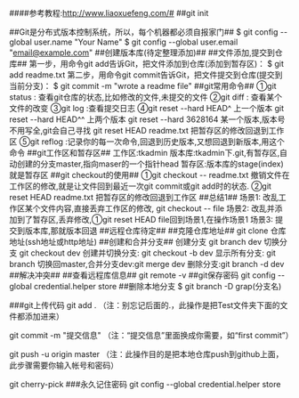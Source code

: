 ####参考教程:http://www.liaoxuefeng.com/#
##git init

##Git是分布式版本控制系统，所以，每个机器都必须自报家门##
	$ git config --global user.name "Your Name"
	$ git config --global user.email "email@example.com"
##创建版本库(待定整理添加)##
##文件添加,提交到仓库##
	第一步，用命令git add告诉Git，把文件添加到仓库(添加到暂存区)：
	$ git add readme.txt
	第二步，用命令git commit告诉Git，把文件提交到仓库(提交到当前分支)：
	$ git commit -m "wrote a readme file"
##git常用命令##
	①git status : 查看git仓库的状态,比如修改的文件,未提交的文件
	②git diff : 查看某个文件的改变
	③git log :查看提交日志
	④git reset --hard HEAD^  上一个版本
	 git reset --hard HEAD^^ 上两个版本
	 git reset --hard 3628164 某一个版本,版本号不用写全,git会自己寻找
	 git reset HEAD readme.txt 把暂存区的修改回退到工作区
	⑤git reflog :记录你的每一次命令,回退到历史版本,又想回退到新版本,用这个命令
##git工作区和暂存区##
	工作区:tkadmin
	版本库:tkadmin下.git,有暂存区,自动创建的分支master,指向maser的一个指针head
	暂存区:版本库的stage(index)就是暂存区
##git checkout的使用##
	①git checkout -- readme.txt 撤销文件在工作区的修改,就是让文件回到最近一次git commit或git add时的状态.
	②git reset HEAD readme.txt 把暂存区的修改回退到工作区
##总结1##
	场景1: 改乱工作区某个文件内容,直接丢弃工作区的修改, git checkout -- file
	场景2: 改乱并添加到了暂存区,丢弃修改,①git reset HEAD file回到场景1,在操作场景1
	场景3: 提交到版本库,那就版本回退
##远程仓库待定##
##克隆仓库地址##
	git clone 仓库地址(ssh地址或http地址)
##创建和合并分支##
	创建分支 git branch dev
	切换分支 git checkout dev
	创建并切换分支: git checkout -b dev
	显示所有分支: git branch
	切换回master,合并分支dev:git merge dev
	删除分支:git branch -d dev
##解决冲突##
##查看远程库信息##
	git remote -v 
##git保存密码
	git config --global credential.helper store
##删除本地分支
$ git branch -D grap(分支名)

###git上传代码
git add .        （注：别忘记后面的.，此操作是把Test文件夹下面的文件都添加进来）

git commit  -m  "提交信息"  （注：“提交信息”里面换成你需要，如“first commit”）

git push -u origin master   （注：此操作目的是把本地仓库push到github上面，此步骤需要你输入帐号和密码）
		


git cherry-pick
###永久记住密码
git config --global credential.helper store